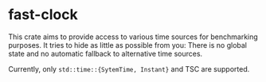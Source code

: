 # fast-clock

This crate aims to provide access to various time sources for benchmarking purposes.
It tries to hide as little as possible from you:
There is no global state and no automatic fallback to alternative time sources.

Currently, only `std::time::{SytemTime, Instant}` and TSC are supported.